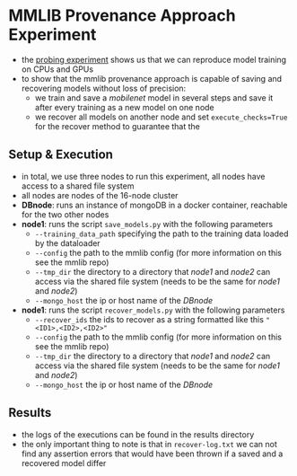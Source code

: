 # MMLIB Provenance Approach Experiment

- the [probing experiment](../probing) shows us that we can reproduce model training on CPUs and GPUs
- to show that the mmlib provenance approach is capable of saving and recovering models without loss of precision:
    - we train and save a *mobilenet* model in several steps and save it after every training as a new model on one node
    - we recover all models on another node and set `execute_checks=True` for the recover method to guarantee that the

## Setup & Execution

- in total, we use three nodes to run this experiment, all nodes have access to a shared file system
- all nodes are nodes of the 16-node cluster
- **DBnode**: runs an instance of mongoDB in a docker container, reachable for the two other nodes
- **node1**: runs the script `save_models.py` with the following parameters
    - `--training_data_path` specifying the path to the training data loaded by the dataloader
    - `--config` the path to the mmlib config (for more information on this see the mmlib repo)
    - `--tmp_dir` the directory to a directory that *node1* and *node2* can access via the shared file system
      (needs to be the same for *node1* and *node2*)
    - `--mongo_host` the ip or host name of the *DBnode*
- **node1**: runs the script `recover_models.py` with the following parameters
    - `--recover_ids` the ids to recover as a string formatted like this `"<ID1>,<ID2>,<ID2>"`
    - `--config` the path to the mmlib config (for more information on this see the mmlib repo)
    - `--tmp_dir` the directory to a directory that *node1* and *node2* can access via the shared file system
      (needs to be the same for *node1* and *node2*)
    - `--mongo_host` the ip or host name of the *DBnode*
  
## Results
- the logs of the executions can be found in the results directory
- the only important thing to note is that in `recover-log.txt` we can not find any assertion errors that would have 
been thrown if a saved and a recovered model differ 
  








